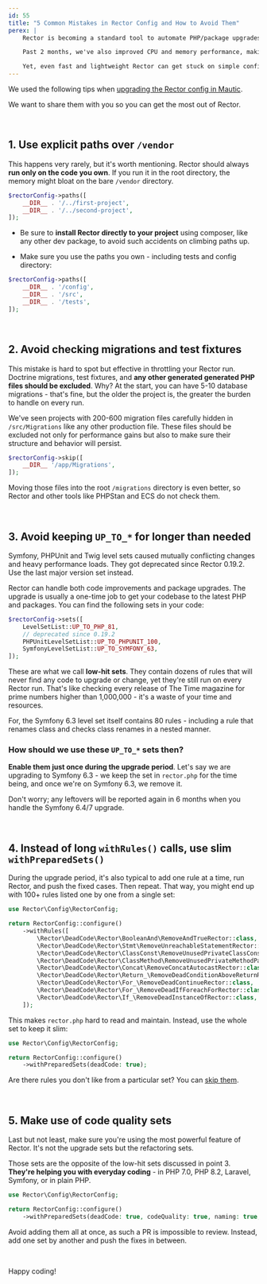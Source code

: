 ```yaml
---
id: 55
title: "5 Common Mistakes in Rector Config and How to Avoid Them"
perex: |
    Rector is becoming a standard tool to automate PHP/package upgrades and code quality improvements. Last month, we crossed 60 000 downloads a day.

    Past 2 months, we've also improved CPU and memory performance, making Rector a lighter version.

    Yet, even fast and lightweight Rector can get stuck on simple config mistakes. We'll talk about the 5 most common ones and how to avoid them.
---
```


We used the following tips when [upgrading the Rector config in Mautic](https://github.com/mautic/mautic/pull/12676).

We want to share them with you so you can get the most out of Rector.

<br>

## 1. Use explicit paths over `/vendor`

This happens very rarely, but it's worth mentioning. Rector should always **run only on the code you own**. If you run it in the root directory, the memory might bloat on the bare `/vendor` directory.

```php
$rectorConfig->paths([
    __DIR__ . '/../first-project',
    __DIR__ . '/../second-project',
]);
```

* Be sure to **install Rector directly to your project** using composer, like any other dev package, to avoid such accidents on climbing paths up.

* Make sure you use the paths you own - including tests and config directory:

```php
$rectorConfig->paths([
    __DIR__ . '/config',
    __DIR__ . '/src',
    __DIR__ . '/tests',
]);
```

<br>

## 2. Avoid checking migrations and test fixtures

This mistake is hard to spot but effective in throttling your Rector run. Doctrine migrations, test fixtures, and **any other generated generated PHP files should be excluded**. Why? At the start, you can have 5-10 database migrations - that's fine, but the older the project is, the greater the burden to handle on every run.

We've seen projects with 200-600 migration files carefully hidden in `/src/Migrations` like any other production file.
These files should be excluded not only for performance gains but also to make sure their structure and behavior will persist.

```php
$rectorConfig->skip([
    __DIR__ '/app/Migrations',
]);
```

Moving those files into the root `/migrations` directory is even better, so Rector and other tools like PHPStan and ECS do not check them.

<br>

## 3. Avoid keeping `UP_TO_*` for longer than needed

<div class="alert alert-warning mt-3 mb-5">
Symfony, PHPUnit and Twig level sets caused mutually conflicting changes and heavy performance loads. They got deprecated since Rector 0.19.2. Use the last major version set instead.
</div>

Rector can handle both code improvements and package upgrades. The upgrade is usually a one-time job to get your codebase to the latest PHP and packages. You can find the following sets in your code:

```php
$rectorConfig->sets([
    LevelSetList::UP_TO_PHP_81,
    // deprecated since 0.19.2
    PHPUnitLevelSetList::UP_TO_PHPUNIT_100,
    SymfonyLevelSetList::UP_TO_SYMFONY_63,
]);
```

These are what we call **low-hit sets**. They contain dozens of rules that will never find any code to upgrade or change, yet they're still run on every Rector run. That's like checking every release of The Time magazine for prime numbers higher than 1,000,000 - it's a waste of your time and resources.

For, the Symfony 6.3 level set itself contains 80 rules - including a rule that renames class and checks class renames in a nested manner.

### How should we use these `UP_TO_*` sets then?

**Enable them just once during the upgrade period**. Let's say we are upgrading to Symfony 6.3 - we keep the set in `rector.php` for the time being, and once we're on Symfony 6.3, we remove it.

Don't worry; any leftovers will be reported again in 6 months when you handle the Symfony 6.4/7 upgrade.

<br>

## 4. Instead of long `withRules()` calls, use slim `withPreparedSets()`

During the upgrade period, it's also typical to add one rule at a time, run Rector, and push the fixed cases. Then repeat.
That way, you might end up with 100+ rules listed one by one from a single set:

```php
use Rector\Config\RectorConfig;

return RectorConfig::configure()
    ->withRules([
        \Rector\DeadCode\Rector\BooleanAnd\RemoveAndTrueRector::class,
        \Rector\DeadCode\Rector\Stmt\RemoveUnreachableStatementRector::class,
        \Rector\DeadCode\Rector\ClassConst\RemoveUnusedPrivateClassConstantRector::class,
        \Rector\DeadCode\Rector\ClassMethod\RemoveUnusedPrivateMethodParameterRector::class,
        \Rector\DeadCode\Rector\Concat\RemoveConcatAutocastRector::class,
        \Rector\DeadCode\Rector\Return_\RemoveDeadConditionAboveReturnRector::class,
        \Rector\DeadCode\Rector\For_\RemoveDeadContinueRector::class,
        \Rector\DeadCode\Rector\For_\RemoveDeadIfForeachForRector::class,
        \Rector\DeadCode\Rector\If_\RemoveDeadInstanceOfRector::class,
    ]);
```

This makes `rector.php` hard to read and maintain. Instead, use the whole set to keep it slim:

```php
use Rector\Config\RectorConfig;

return RectorConfig::configure()
    ->withPreparedSets(deadCode: true);
```

Are there rules you don't like from a particular set? You can [skip them](https://getrector.com/documentation/ignoring-rules-or-paths).

<br>

## 5. Make use of code quality sets

Last but not least, make sure you're using the most powerful feature of Rector. It's not the upgrade sets but the refactoring sets.

Those sets are the opposite of the low-hit sets discussed in point 3. **They're helping you with everyday coding** - in PHP 7.0, PHP 8.2, Laravel, Symfony, or in plain PHP.

```php
use Rector\Config\RectorConfig;

return RectorConfig::configure()
    ->withPreparedSets(deadCode: true, codeQuality: true, naming: true, privatization: true);
```

Avoid adding them all at once, as such a PR is impossible to review. Instead, add one set by another and push the fixes in between.

<br>

Happy coding!
